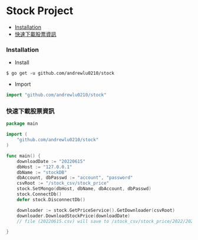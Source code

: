 # Stock Project
- [Installation](#Installation)
- [快速下載股票資訊](#download)


### Installation <span id="Installation"></soan>
- Install

```Shell
$ go get -u github.com/andrewlu0210/stock
```

- Import

```Go
import "github.com/andrewlu0210/stock"
```


### 快速下載股票資訊 <span id="download"></span>

```Go
package main

import (
	"github.com/andrewlu0210/stock"
)

func main() {
	downloadDate := "20220615"
	dbHost := "127.0.0.1"
	dbName := "stockDB"
	dbAccount, dbPasswd := "account", "password"
	csvRoot := "/stock_csv/stock_price"
	stock.SetMongo(dbHost, dbName, dbAccount, dbPasswd)
	stock.ConnectDb()
	defer stock.DisconnectDb()

	downloader := stock.GetPriceService().GetDownloader(csvRoot)
	downloader.DownloadStockPrice(downloadDate)
    // file (20220615.csv) will save to /stock_csv/stock_price/2022/202206

}
```
